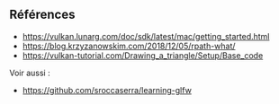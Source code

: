 ## Références

- <https://vulkan.lunarg.com/doc/sdk/latest/mac/getting_started.html>
- <https://blog.krzyzanowskim.com/2018/12/05/rpath-what/>
- <https://vulkan-tutorial.com/Drawing_a_triangle/Setup/Base_code>

Voir aussi :

- <https://github.com/sroccaserra/learning-glfw>
